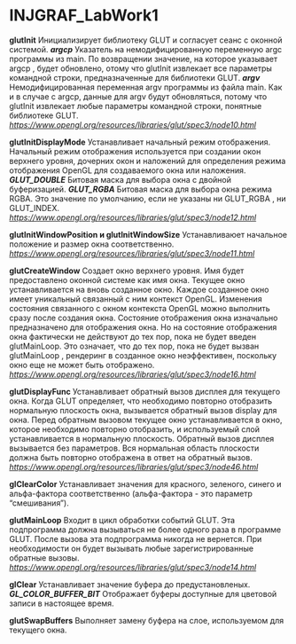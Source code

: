 # INJGRAF_LabWork1

**glutInit**
Инициализирует библиотеку GLUT и согласует сеанс с оконной системой.
***argcp***
Указатель на немодифицированную переменную argc программы из main. По возвращении значение, на которое указывает argcp , будет обновлено, отому что glutInit извлекает все параметры командной строки, предназначенные для библиотеки GLUT.
***argv***
Немодифицированная переменная argv программы из файла main.	Как и в случае с argcp, данные для argv будут обновляться, потому что glutInit извлекает любые параметры командной строки, понятные библиотеке GLUT.
*https://www.opengl.org/resources/libraries/glut/spec3/node10.html*

**glutInitDisplayMode**
Устанавливает начальный режим отображения. Начальный режим отображения используется при создании окон верхнего	уровня, дочерних окон и наложений для определения режима отображения OpenGL для создаваемого окна или наложения.
***GLUT_DOUBLE***
Битовая маска для выбора окна с двойной буферизацией.
***GLUT_RGBA***
Битовая маска для выбора окна режима RGBA. Это значение по умолчанию, если не указаны ни GLUT_RGBA , ни GLUT_INDEX.
*https://www.opengl.org/resources/libraries/glut/spec3/node12.html*

**glutInitWindowPosition и glutInitWindowSize**
Устанавливаюет начальное положение и размер окна соответственно.
*https://www.opengl.org/resources/libraries/glut/spec3/node11.html*

**glutCreateWindow**
Cоздает окно верхнего уровня. Имя будет предоставлено оконной системе как имя окна. Текущее окно устанавливается на вновь созданное окно. Каждое созданное окно имеет уникальный связанный с ним контекст OpenGL. Изменения состояния связанного с окном контекста OpenGL можно выполнить сразу после создания окна.
Состояние отображения окна изначально предназначено для отображения	окна. Но на состояние отображения окна фактически не действуют до тех пор, пока не будет введен glutMainLoop. Это означает, что до тех пор, пока не будет вызван glutMainLoop , рендеринг в созданное окно неэффективен, поскольку окно еще не может быть отображено.
*https://www.opengl.org/resources/libraries/glut/spec3/node16.html*

**glutDisplayFunc**
Устанавливает обратный вызов дисплея для текущего окна. Когда GLUT определяет, что необходимо повторно отобразить нормальную плоскость окна, вызывается обратный вызов display для окна. Перед обратным вызовом текущее окно устанавливается в окно, которое необходимо повторно отобразить, и используемый слой устанавливается в нормальную плоскость. Обратный вызов дисплея вызывается без параметров.
Вся нормальная область плоскости должна быть повторно отображена в ответ на обратный вызов.
*https://www.opengl.org/resources/libraries/glut/spec3/node46.html*

**glClearColor**
Устанавливает значения для красного, зеленого, синего и альфа-фактора соответственно (альфа-фактора - это параметр “смешивания”).

**glutMainLoop**
Входит в цикл обработки событий GLUT. Эта подпрограмма должна вызываться не более одного раза в программе GLUT. После вызова эта подпрограмма никогда не вернется. При необходимости он будет вызывать любые зарегистрированные обратные вызовы.
*https://www.opengl.org/resources/libraries/glut/spec3/node14.html*

**glClear**
Устанавливает значение буфера до предустановленых.
***GL_COLOR_BUFFER_BIT***
Отображает буферы доступные для цветовой записи в настоящее время.

**glutSwapBuffers**
Выполняет замену буфера на слое, используемом для текущего окна.
